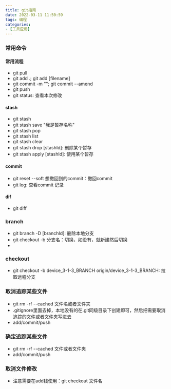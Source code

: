 ```yaml
---
title: git指南
date: 2022-03-11 11:50:59
tags: 编程
categories:
- [工具应用]
---
```


### 常用命令
#### 常用流程
* git pull
* git add .; git add [filename]
* git commit -m ""; git commit --amend
* git push
* git status: 查看本次修改

#### stash
* git stash
* git stash save "我是暂存名称"
* git stash pop
* git stash list
* git stash clear
* git stash drop [stashId]: 删除某个暂存
* git stash apply [stashId]: 使用某个暂存

#### commit
* git reset --soft 想撤回到的commit：撤回commit
* git log: 查看commit 记录

#### dif
* git diff

### branch
* git branch -D [branchId]: 删除本地分支
* git checkout -b 分支名：切换，如没有，就新建然后切换
*

### checkout
*  git checkout -b device_3-1-3_BRANCH origin/device_3-1-3_BRANCH: 拉取远程分支

### 取消追踪某些文件
* git rm -rf --cached 文件名或者文件夹
* .gitignore里面去掉，本地没有的在.git同级目录下创建即可，然后把需要取消追踪的文件或者文件夹写进去
* add/commit/push

### 确定追踪某些文件
* git rm -rf --cached 文件或者文件夹
* add/commit/push

### 取消文件修改
* 注意需要在add钱使用：git checkout 文件名
